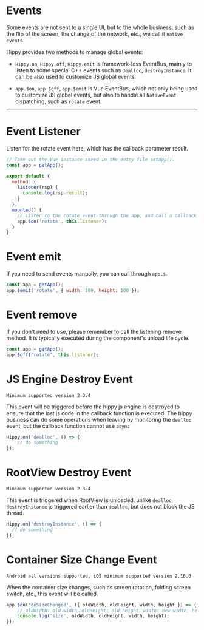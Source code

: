 # Events

Some events are not sent to a single UI, but to the whole business, such as the flip of the screen, the change of the network, etc., we call it `native events`.

Hippy provides two methods to manage global events:

+ `Hippy.on`, `Hippy.off`, `Hippy.emit` is framework-less EventBus, mainly to listen to some special C++ events such as `dealloc`, `destroyInstance`. It can be also used to customize JS global events.

+ `app.$on`, `app.$off`, `app.$emit` is Vue EventBus, which not only being used to customize JS global events, but also to handle all `NativeEvent` dispatching, such as `rotate` event.

---

# Event Listener

Listen for the rotate event here, which has the callback parameter result.

```js
// Take out the Vue instance saved in the entry file setApp().
const app = getApp();

export default {
  method: {
    listener(rsp) {
      console.log(rsp.result);
    }
  },
  mounted() {
    // Listen to the rotate event through the app, and call a callback through this.listener when the event occurs.
    app.$on('rotate', this.listener);
  }
}

```

# Event emit

If you need to send events manually, you can call through `app.$`.

```js
const app = getApp();
app.$emit('rotate', { width: 100, height: 100 });
```

# Event remove

If you don't need to use, please remember to call the listening remove method. It is typically executed during the component's unload life cycle.

```js
const app = getApp();
app.$off('rotate', this.listener);
```

# JS Engine Destroy Event

`Minimum supported version 2.3.4`

This event will be triggered before the hippy js engine is destroyed to ensure that the last js code in the callback function is executed. The hippy business can do some operations when leaving by monitoring the `dealloc` event, but the callback function cannot use `async`

```jsx
Hippy.on('dealloc', () => {
    // do something
});
```

# RootView Destroy Event

`Minimum supported version 2.3.4`

This event is triggered when RootView is unloaded. unlike `dealloc`,  `destroyInstance` is triggered earlier than `dealloc`, but does not block the JS thread.

```jsx
Hippy.on('destroyInstance', () => {
  // do something
});
```

# Container Size Change Event

`Android all versions supported, iOS minimum supported version 2.16.0`

When the container size changes, such as screen rotation, folding screen switch, etc., this event will be called.

```jsx
app.$on('onSizeChanged', ({ oldWidth, oldHeight, width, height }) => {
    // oldWidth: old width；oldHeight: old height；width: new width; height: new height
    console.log('size', oldWidth, oldHeight, width, height);
});
```
